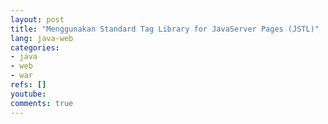```yaml
---
layout: post
title: "Menggunakan Standard Tag Library for JavaServer Pages (JSTL)"
lang: java-web
categories:
- java
- web
- war
refs: []
youtube: 
comments: true
---
```


